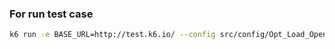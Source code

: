 ### For run test case
```bash
k6 run -e BASE_URL=http://test.k6.io/ --config src/config/Opt_Load_OpenUrl.json dist/tests/GoToHomePage.js